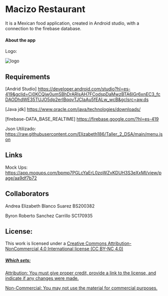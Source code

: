 
# Macizo Restaurant 

It is a Mexican food application, created in Android studio, with a connection to the firebase database.

#### About the app
 Logo:
 
![logo](https://user-images.githubusercontent.com/89174310/163696168-eea5d93e-bdc6-48c3-b029-4dc69c9bf357.png)



## Requirements

[Andrid Studio] https://developer.android.com/studio?hl=es-419&gclid=Cj0KCQjw0umSBhDrARIsAH7FCodspDaMwzBTA6lGr6xnEC3_fcDAODhdWE35TUJO5dp2erIBqqvTJCIaAu5fEALw_wcB&gclsrc=aw.ds

[Java jdk] https://www.oracle.com/java/technologies/downloads/

[firebase-DATA_BASE_REALTIME] https://firebase.google.com/?hl=es-419

Json Utilizado: https://raw.githubusercontent.com/Elizabeth186/Taller_2_DSA/main/menu.json

## Links

Mock Ups: https://app.moqups.com/bpmp7PGLcYaErL0zqWZvKDUH3S3eXxMl/view/page/aa9df7b72


## Collaborators

 Andrea Elizabeth Blanco Suarez  BS200382

 Byron Roberto Sanchez Carrillo  SC170935
 
 ## License:

This work is licensed under a <a rel="license" href="http://creativecommons.org/licenses/by-nc/4.0/">Creative Commons Attribution-NonCommercial 4.0 International license (CC BY-NC 4.0)

##### Which sets:
Attribution: You must give proper credit, provide a link to the license, and indicate if any changes were made.
  
Non-Commercial: You may not use the material for commercial purposes.



